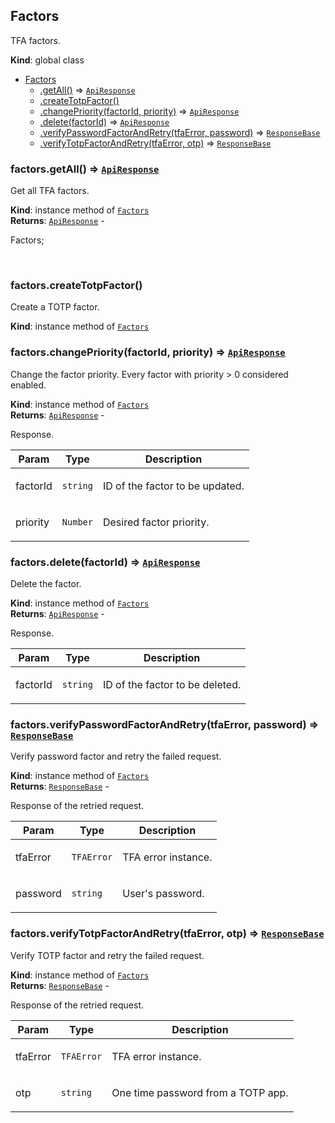 <a name="Factors"></a>

## Factors
<p>TFA factors.</p>

**Kind**: global class  

* [Factors](#Factors)
    * [.getAll()](#Factors+getAll) ⇒ [<code>ApiResponse</code>](#ApiResponse)
    * [.createTotpFactor()](#Factors+createTotpFactor)
    * [.changePriority(factorId, priority)](#Factors+changePriority) ⇒ [<code>ApiResponse</code>](#ApiResponse)
    * [.delete(factorId)](#Factors+delete) ⇒ [<code>ApiResponse</code>](#ApiResponse)
    * [.verifyPasswordFactorAndRetry(tfaError, password)](#Factors+verifyPasswordFactorAndRetry) ⇒ [<code>ResponseBase</code>](#ResponseBase)
    * [.verifyTotpFactorAndRetry(tfaError, otp)](#Factors+verifyTotpFactorAndRetry) ⇒ [<code>ResponseBase</code>](#ResponseBase)

<a name="Factors+getAll"></a>

### factors.getAll() ⇒ [<code>ApiResponse</code>](#ApiResponse)
<p>Get all TFA factors.</p>

**Kind**: instance method of [<code>Factors</code>](#Factors)  
**Returns**: [<code>ApiResponse</code>](#ApiResponse) - <p>Factors;</p>  
<a name="Factors+createTotpFactor"></a>

### factors.createTotpFactor()
<p>Create a TOTP factor.</p>

**Kind**: instance method of [<code>Factors</code>](#Factors)  
<a name="Factors+changePriority"></a>

### factors.changePriority(factorId, priority) ⇒ [<code>ApiResponse</code>](#ApiResponse)
<p>Change the factor priority.
Every factor with priority &gt; 0 considered enabled.</p>

**Kind**: instance method of [<code>Factors</code>](#Factors)  
**Returns**: [<code>ApiResponse</code>](#ApiResponse) - <p>Response.</p>  

| Param | Type | Description |
| --- | --- | --- |
| factorId | <code>string</code> | <p>ID of the factor to be updated.</p> |
| priority | <code>Number</code> | <p>Desired factor priority.</p> |

<a name="Factors+delete"></a>

### factors.delete(factorId) ⇒ [<code>ApiResponse</code>](#ApiResponse)
<p>Delete the factor.</p>

**Kind**: instance method of [<code>Factors</code>](#Factors)  
**Returns**: [<code>ApiResponse</code>](#ApiResponse) - <p>Response.</p>  

| Param | Type | Description |
| --- | --- | --- |
| factorId | <code>string</code> | <p>ID of the factor to be deleted.</p> |

<a name="Factors+verifyPasswordFactorAndRetry"></a>

### factors.verifyPasswordFactorAndRetry(tfaError, password) ⇒ [<code>ResponseBase</code>](#ResponseBase)
<p>Verify password factor and retry the failed request.</p>

**Kind**: instance method of [<code>Factors</code>](#Factors)  
**Returns**: [<code>ResponseBase</code>](#ResponseBase) - <p>Response of the retried request.</p>  

| Param | Type | Description |
| --- | --- | --- |
| tfaError | <code>TFAError</code> | <p>TFA error instance.</p> |
| password | <code>string</code> | <p>User's password.</p> |

<a name="Factors+verifyTotpFactorAndRetry"></a>

### factors.verifyTotpFactorAndRetry(tfaError, otp) ⇒ [<code>ResponseBase</code>](#ResponseBase)
<p>Verify TOTP factor and retry the failed request.</p>

**Kind**: instance method of [<code>Factors</code>](#Factors)  
**Returns**: [<code>ResponseBase</code>](#ResponseBase) - <p>Response of the retried request.</p>  

| Param | Type | Description |
| --- | --- | --- |
| tfaError | <code>TFAError</code> | <p>TFA error instance.</p> |
| otp | <code>string</code> | <p>One time password from a TOTP app.</p> |

